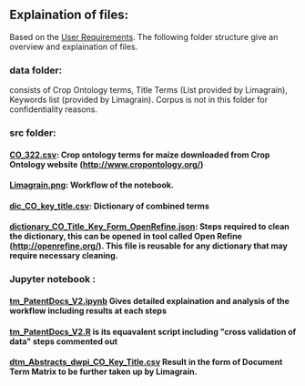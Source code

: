 ## Explaination of files:

Based on the [User Requirements](https://github.com/DTL-FAIRData/ODEX4all-UseCases/tree/master/Limagrain/userRequirements). The following folder structure give an overview and explaination of files.

### data folder: 
consists of Crop Ontology terms, Title Terms (List provided by Limagrain), Keywords list (provided by Limagrain).
Corpus is not in this folder for confidentiality reasons.

### src folder:  
#### [CO_322.csv](https://github.com/DTL-FAIRData/ODEX4all-UseCases/blob/master/Limagrain/src/CO_322.csv): Crop ontology terms for maize downloaded from Crop Ontology website (http://www.cropontology.org/)

#### [Limagrain.png](https://github.com/DTL-FAIRData/ODEX4all-UseCases/blob/master/Limagrain/src/Limagrain.png): Workflow of the notebook.

#### [dic_CO_key_title.csv](https://github.com/DTL-FAIRData/ODEX4all-UseCases/blob/master/Limagrain/src/dic_CO__key_title.csv): Dictionary of combined terms

#### [dictionary_CO_Title_Key_Form_OpenRefine.json](https://github.com/DTL-FAIRData/ODEX4all-UseCases/blob/master/Limagrain/src/dictionaryCleaningOpenRefineSteps.json): Steps required to clean the dictionary, this can be opened in tool called Open Refine (http://openrefine.org/). This file is reusable for any dictionary that may require necessary cleaning.

### Jupyter notebook : 
#### [tm_PatentDocs_V2.ipynb](https://github.com/DTL-FAIRData/ODEX4all-UseCases/blob/master/Limagrain/src/tm_PatentDocs_V2.ipynb) Gives detailed explaination and analysis of the workflow including results at each steps

#### [tm_PatentDocs_V2.R](https://github.com/DTL-FAIRData/ODEX4all-UseCases/blob/master/Limagrain/src/tm_PatentDocs_V2.R) is its equavalent script including "cross validation of data" steps commented out 

#### [dtm_Abstracts_dwpi_CO_Key_Title.csv](https://github.com/DTL-FAIRData/ODEX4all-UseCases/blob/master/Limagrain/src/dtm_Abstracts_dwpi_CO_Key_Title.csv) Result in the form of Document Term Matrix to be further taken up by Limagrain.


